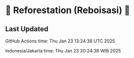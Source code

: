 
# 🌳 Reforestation (Reboisasi) 🌲

## Last Updated

GitHub Actions time: Thu Jan 23 13:24:38 UTC 2025

Indonesia/Jakarta time: Thu Jan 23 20:24:38 WIB 2025
